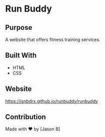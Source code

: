 # Run Buddy

## Purpose
A website that offers fitness training services.

## Built With
* HTML
* CSS

## Website
https://jsnbdrx.github.io/runbuddy/runbuddy

## Contribution
Made with ❤️ by [Jason B]
